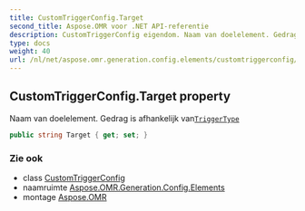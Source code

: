 ```yaml
---
title: CustomTriggerConfig.Target
second_title: Aspose.OMR voor .NET API-referentie
description: CustomTriggerConfig eigendom. Naam van doelelement. Gedrag is afhankelijk vanTriggerType
type: docs
weight: 40
url: /nl/net/aspose.omr.generation.config.elements/customtriggerconfig/target/
---
```

## CustomTriggerConfig.Target property

Naam van doelelement. Gedrag is afhankelijk van[`TriggerType`](../triggertype/)

```csharp
public string Target { get; set; }
```

### Zie ook

* class [CustomTriggerConfig](../)
* naamruimte [Aspose.OMR.Generation.Config.Elements](../../customtriggerconfig/)
* montage [Aspose.OMR](../../../)


